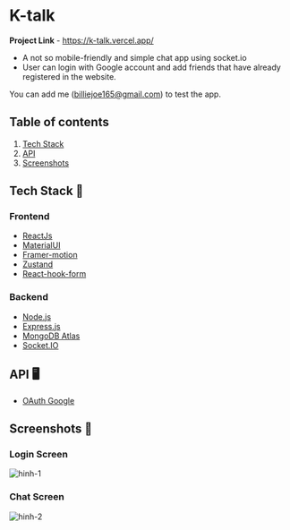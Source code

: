 # K-talk

**Project Link** - https://k-talk.vercel.app/

- A not so mobile-friendly and simple chat app using socket.io
- User can login with Google account and add friends that have already registered in the website.

You can add me (billiejoe165@gmail.com) to test the app.

## Table of contents

1. [Tech Stack](#tech-stack-)
2. [API](#api-)
3. [Screenshots](#screenshots-)

## Tech Stack &#128640;

### Frontend

- [ReactJs](https://reactjs.org/)
- [MaterialUI](https://material-ui.com/)
- [Framer-motion](https://www.framer.com/)
- [Zustand](https://github.com/pmndrs/zustand)
- [React-hook-form](https://react-hook-form.com/)

### Backend

- [Node.js](https://nodejs.org/en/)
- [Express.js](https://expressjs.com/)
- [MongoDB Atlas](https://www.mongodb.com/cloud/atlas)
- [Socket.IO](https://socket.io/)

## API &#128421;

- [OAuth Google](https://console.cloud.google.com/)

## Screenshots &#128248;

### Login Screen

![hinh-1](https://user-images.githubusercontent.com/63698721/127913279-3fdd9484-8dbd-4a39-b0c5-54750a9578b2.gif)

### Chat Screen

![hinh-2](https://user-images.githubusercontent.com/63698721/127913972-461bfbd5-87c2-47f5-9cd6-b9ddfdae1f1c.gif)
